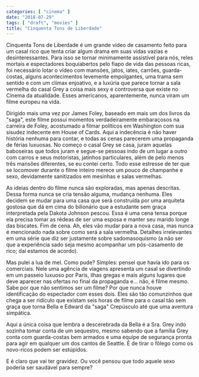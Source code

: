 ```yaml
---
categories: [ "cinema" ]
date: "2018-07-29"
tags: [ "draft", "movies" ]
title: "Cinquenta Tons de Liberdade"
---
```

Cinquenta Tons de Liberdade é um grande vídeo de casamento feito
para um casal rico que tenta criar algum drama em suas vidas vazias
e desinteressantes. Para isso se tornar minimamente assistível para
nós, reles mortais e espectadores boquiabertos pelo fiapo de vida das
pessoas ricas, foi necessário lotar o vídeo com mansões, jatos, iates,
carrões, guarda-costas, alguns acontecimentos levemente empolgantes,
uma trama sem sentido e com um clímax enjoativo, e a luxúria que parece
tornar a sala vermelha do casal Grey a coisa mais sexy e controversa
que existe no Cinema da atualidade. Esses americanos, aparentemente,
nunca viram um filme europeu na vida.

Dirigido mais uma vez por James Foley, baseado em mais um dos livros
da "saga", este filme possui momentos verdadeiramente embaraçosos na
carreira de Foley, acostumado a filmar políticos em Washington com sua
sisudez indecente em House of Cards. Aqui a indecência é não haver
história nenhuma para contar, e todas as cenas parecerem uma propaganda
de férias luxuosas. No começo o casal Grey se casa, juram aquelas
baboseiras que todos juram e segue-se pessoas indo de um lugar a outro
com carros e seus motoristas, jatinhos particulares, além de pelo menos
três mansões diferentes, se eu contei certo. Todo esse estresse de ter
que se locomover durante o filme inteiro merece um pouco de champanhe
e sexo, devidamente sanitizados em mesinhas e salas vermelhas.

As ideias dentro do filme nunca são exploradas, mas apenas
descritas. Dessa forma nunca se cria tensão alguma, mudança
nenhuma. Eles decidem se mudar para uma casa que será construída por
uma arquiteta gostosa que dá em cima do bilionário que a estudante sem
graça interpretada pela Dakota Johnson pescou. Essa é uma cena tensa
porque ela precisa tomar as rédeas de ser uma esposa e manter seu marido
longe das biscates. Fim de cena. Ah, eles vão mudar para a nova casa,
mas nunca é mencionado nada sobre como será a sala vermelha. Detalhes
irrelevantes em uma série que diz ser justamente sobre sadomasoquismo (a
não ser que a experiência sado seja mesmo acompanhar um pós-casamento
de rico; daí estamos de acordo).

Mas pulei a lua de mel. Como pude? Simples: pensei que havia ido para os
comerciais. Nele uma agência de viagens apresenta um casal se divertindo
em um passeio luxuoso por Paris, ilhas gregas e mais alguns lugares que
deve aparecer nas ofertas no final da propaganda e... não, é filme
mesmo. Sabe por que não sentimos ser um filme? Por que nunca houve
identificação do espectador com esses dois. Eles são tão comunzinhos
que chega a ser ridículo que existam seis horas de filme para o casal
tão sem graça que torna Bella e Edward da "saga" Crepúsculo até que
uma aventura simpática.

Aqui a única coisa que lembra a descerebrada da Bella é a Sra. Grey
indo sozinha tomar conta de um sequestro, mesmo sabendo que a família
Grey conta com guarda-costas bem armados e uma equipe de segurança
pronta para agir em qualquer um dos cantos de Seattle. É de tirar o
fôlego como os novo-ricos podem ser estúpidos.

E é claro que vai ter gravidez. Ou você pensou que todo aquele sexo
poderia ser saudável para sempre?
